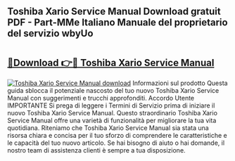## Toshiba Xario Service Manual Download gratuit PDF - Part-MMe Italiano Manuale del proprietario del servizio wbyUo

# <h2><a href="http://dfecp4.blite.top/?on=Toshiba+Xario+Service+Manual">🔗Download 👉🔴 Toshiba Xario Service Manual</a></h2>

[![Toshiba Xario Service Manual download](https://i.imgur.com/lujVjoI.png)](http://dfecp4.blite.top/?on=Toshiba+Xario+Service+Manual)
Informazioni sul prodotto Questa guida sblocca il potenziale nascosto del tuo nuovo Toshiba Xario Service Manual con suggerimenti e trucchi approfonditi. Accordo Utente IMPORTANTE Si prega di leggere i Termini di Servizio prima di iniziare il nuovo Toshiba Xario Service Manual. Questo straordinario Toshiba Xario Service Manual offre una varietà di funzionalità per migliorare la tua vita quotidiana. Riteniamo che Toshiba Xario Service Manual sia stata una risorsa chiara e concisa per il tuo sforzo di comprendere le caratteristiche e le capacità del tuo nuovo articolo. Se hai bisogno di aiuto o hai domande, il nostro team di assistenza clienti è sempre a tua disposizione.

